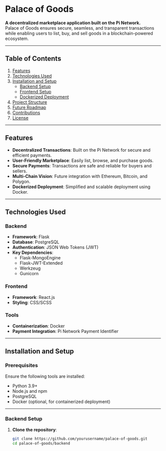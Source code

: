 # Palace of Goods

**A decentralized marketplace application built on the Pi Network.**  
Palace of Goods ensures secure, seamless, and transparent transactions while enabling users to list, buy, and sell goods in a blockchain-powered ecosystem.

---

## Table of Contents

1. [Features](#features)
2. [Technologies Used](#technologies-used)
3. [Installation and Setup](#installation-and-setup)
   - [Backend Setup](#backend-setup)
   - [Frontend Setup](#frontend-setup)
   - [Dockerized Deployment](#dockerized-deployment)
4. [Project Structure](#project-structure)
5. [Future Roadmap](#future-roadmap)
6. [Contributions](#contributions)
7. [License](#license)

---

## Features

- **Decentralized Transactions**: Built on the Pi Network for secure and efficient payments.
- **User-Friendly Marketplace**: Easily list, browse, and purchase goods.
- **Secure Payments**: Transactions are safe and reliable for buyers and sellers.
- **Multi-Chain Vision**: Future integration with Ethereum, Bitcoin, and Polygon.
- **Dockerized Deployment**: Simplified and scalable deployment using Docker.

---

## Technologies Used

### Backend
- **Framework**: Flask  
- **Database**: PostgreSQL  
- **Authentication**: JSON Web Tokens (JWT)  
- **Key Dependencies**:  
  - Flask-MongoEngine  
  - Flask-JWT-Extended  
  - Werkzeug  
  - Gunicorn  

### Frontend
- **Framework**: React.js  
- **Styling**: CSS/SCSS  

### Tools
- **Containerization**: Docker  
- **Payment Integration**: Pi Network Payment Identifier  

---

## Installation and Setup

### Prerequisites

Ensure the following tools are installed:
- Python 3.9+
- Node.js and npm
- PostgreSQL
- Docker (optional, for containerized deployment)

---

### Backend Setup

1. **Clone the repository**:
   ```bash
   git clone https://github.com/yourusername/palace-of-goods.git
   cd palace-of-goods/backend

